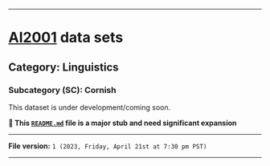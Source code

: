 
***

# [AI2001](https://github.com/seanpm2001/AI2001/) data sets

## Category: Linguistics

### Subcategory (SC): Cornish

This dataset is under development/coming soon.

**🌱️ This [`README.md`](/README.md) file is a major stub and need significant expansion**

***

**File version:** `1 (2023, Friday, April 21st at 7:30 pm PST)`

***
